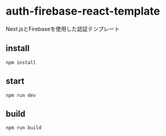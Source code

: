# auth-firebase-react-template
Next.jsとFirebaseを使用した認証テンプレート

## install
`npm install`

## start
`npm run dev`

## build
`npm run build`
